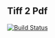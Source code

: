 ## Tiff 2 Pdf

[![Build Status](https://dev.azure.com/wk-j/tiff-2-pdf/_apis/build/status/wk-j.tiff-2-pdf?branchName=master)](https://dev.azure.com/wk-j/tiff-2-pdf/_build/latest?definitionId=46&branchName=master)